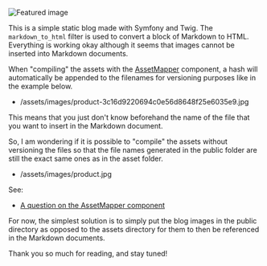 ![Featured image](/blog/hello-world.jpg)

This is a simple static blog made with Symfony and Twig. The `markdown_to_html` filter is used to convert a block of Markdown to HTML. Everything is working okay although it seems that images cannot be inserted into Markdown documents.

When "compiling" the assets with the [AssetMapper](https://symfony.com/doc/current/frontend/asset_mapper.html) component, a hash will automatically be appended to the filenames for versioning purposes like in the example below.

- /assets/images/product-3c16d9220694c0e56d8648f25e6035e9.jpg

This means that you just don't know beforehand the name of the file that you want to insert in the Markdown document.

So, I am wondering if it is possible to "compile" the assets without versioning the files so that the file names generated in the public folder are still the exact same ones as in the asset folder.

- /assets/images/product.jpg

See:

- [A question on the AssetMapper component](https://github.com/symfony/symfony-docs/issues/19863)

For now, the simplest solution is to simply put the blog images in the public directory as opposed to the assets directory for them to then be referenced in the Markdown documents.

Thank you so much for reading, and stay tuned!
